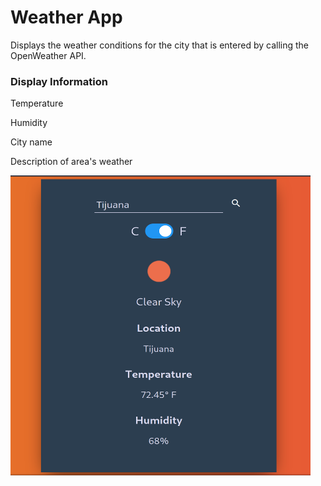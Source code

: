 # Weather App
Displays the weather conditions for the city that is entered by calling the OpenWeather API.
### Display Information
Temperature

Humidity

City name

Description of area's weather


<img src="./weather-app-demo-img/api-call-faren.png" width="480" height="480">
